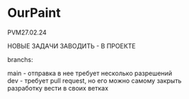 # OurPaint
PVM27.02.24  
  
НОВЫЕ ЗАДАЧИ ЗАВОДИТЬ - В ПРОЕКТЕ  
  
branchs:  
  
main - отправка в нее требует несколько разрешений  
dev - требует pull request, но его можно самому закрыть  
разработку вести в своих ветках  

